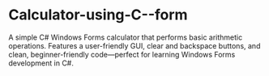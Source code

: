 # Calculator-using-C--form
A simple C# Windows Forms calculator that performs basic arithmetic operations. Features a user-friendly GUI, clear and backspace buttons, and clean, beginner-friendly code—perfect for learning Windows Forms development in C#.
